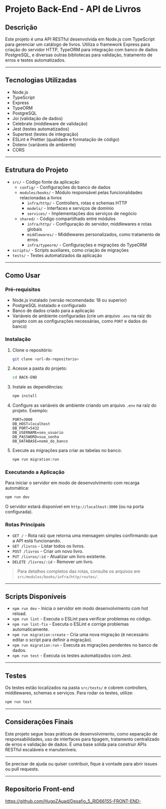 # Projeto Back-End - API de Livros

## Descrição

Este projeto é uma API RESTful desenvolvida em Node.js com TypeScript para gerenciar um catálogo de livros. Utiliza o framework Express para criação do servidor HTTP, TypeORM para integração com banco de dados PostgreSQL, e diversas outras bibliotecas para validação, tratamento de erros e testes automatizados.

---

## Tecnologias Utilizadas

- Node.js
- TypeScript
- Express
- TypeORM
- PostgreSQL
- Joi (validação de dados)
- Celebrate (middleware de validação)
- Jest (testes automatizados)
- Supertest (testes de integração)
- ESLint e Prettier (qualidade e formatação de código)
- Dotenv (variáveis de ambiente)
- CORS

---

## Estrutura do Projeto

- `src/` - Código fonte da aplicação
  - `config/` - Configurações do banco de dados
  - `modules/books/` - Módulo responsável pelas funcionalidades relacionadas a livros
    - `infra/http/` - Controllers, rotas e schemas HTTP
    - `models/` - Interfaces e serviços de domínio
    - `services/` - Implementações dos serviços de negócio
  - `shared/` - Código compartilhado entre módulos
    - `infra/http/` - Configuração do servidor, middlewares e rotas globais
    - `middlewares/` - Middlewares personalizados, como tratamento de erros
    - `infra/typeorm/` - Configurações e migrações do TypeORM
- `scripts/` - Scripts auxiliares, como criação de migrações
- `tests/` - Testes automatizados da aplicação

---

## Como Usar

### Pré-requisitos

- Node.js instalado (versão recomendada: 18 ou superior)
- PostgreSQL instalado e configurado
- Banco de dados criado para a aplicação
- Variáveis de ambiente configuradas (crie um arquivo `.env` na raiz do projeto com as configurações necessárias, como `PORT` e dados do banco)

### Instalação

1. Clone o repositório:
   ```bash
   git clone <url-do-repositorio>
   ```

2. Acesse a pasta do projeto:
   ```bash
   cd BACK-END
   ```

3. Instale as dependências:
   ```bash
   npm install
   ```

4. Configure as variáveis de ambiente criando um arquivo `.env` na raiz do projeto. Exemplo:
   ```
   PORT=3000
   DB_HOST=localhost
   DB_PORT=5432
   DB_USERNAME=seu_usuario
   DB_PASSWORD=sua_senha
   DB_DATABASE=nome_do_banco
   ```

5. Execute as migrações para criar as tabelas no banco:
   ```bash
   npm run migration:run
   ```

### Executando a Aplicação

Para iniciar o servidor em modo de desenvolvimento com recarga automática:

```bash
npm run dev
```

O servidor estará disponível em `http://localhost:3000` (ou na porta configurada).

### Rotas Principais

- `GET /` - Rota raiz que retorna uma mensagem simples confirmando que a API está funcionando.
- `GET /livros` - Listar todos os livros.
- `POST /livros` - Criar um novo livro.
- `PUT /livros/:id` - Atualizar um livro existente.
- `DELETE /livros/:id` - Remover um livro.

> Para detalhes completos das rotas, consulte os arquivos em `src/modules/books/infra/http/routes/`.

---

## Scripts Disponíveis

- `npm run dev` - Inicia o servidor em modo desenvolvimento com hot reload.
- `npm run lint` - Executa o ESLint para verificar problemas no código.
- `npm run lint-fix` - Executa o ESLint e corrige problemas automaticamente.
- `npm run migration:create` - Cria uma nova migração (é necessário editar o script para definir a migração).
- `npm run migration:run` - Executa as migrações pendentes no banco de dados.
- `npm run test` - Executa os testes automatizados com Jest.

---

## Testes

Os testes estão localizados na pasta `src/tests/` e cobrem controllers, middlewares, schemas e serviços. Para rodar os testes, utilize:

```bash
npm run test
```

---

## Considerações Finais

Este projeto segue boas práticas de desenvolvimento, como separação de responsabilidades, uso de interfaces para tipagem, tratamento centralizado de erros e validação de dados. É uma base sólida para construir APIs RESTful escaláveis e manuteníveis.

---

Se precisar de ajuda ou quiser contribuir, fique à vontade para abrir issues ou pull requests.

---

## Repositorio Front-end
https://github.com/HugoZAuad/Desafio_5_RID66155-FRONT-END-
